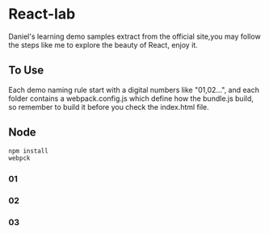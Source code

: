 # React-lab 
  Daniel's learning demo samples extract from the official site,you may follow the steps like me to explore the beauty of React, enjoy it. 
  
## To Use
  Each demo naming rule start with a digital numbers like "01,02...", and each folder contains a webpack.config.js which define how the bundle.js build, so remember to build it before you check the index.html file. 
  
## Node
```sh
npm install
webpck
```
### 01
### 02
### 03
